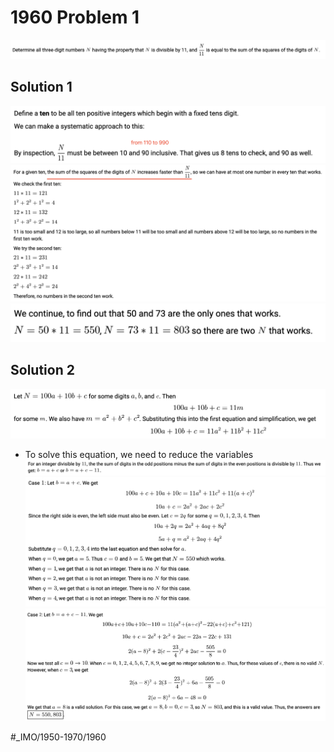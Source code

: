 # 1960 Problem 1
![](1960%20Problem%201/image.png)

## Solution 1
![](1960%20Problem%201/image%202.png)
![](1960%20Problem%201/image%203.png)
![](1960%20Problem%201/image%204.png)

## Solution 2
![](1960%20Problem%201/image%205.png)
* To solve this equation, we need to reduce the variables 
![](1960%20Problem%201/image%206.png)
![](1960%20Problem%201/image%207.png)
![](1960%20Problem%201/image%208.png)


















#_IMO/1950-1970/1960
